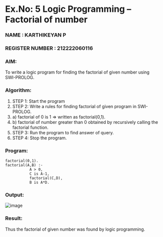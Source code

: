 # Ex.No: 5   Logic Programming – Factorial of number   
### NAME : KARTHIKEYAN P                                                                   
### REGISTER NUMBER : 212222060116
### AIM: 
To  write  a logic program for finding the factorial of given number using SWI-PROLOG. 
### Algorithm:
1. STEP 1: Start the program
2. STEP 2:  Write a rules for finding factorial of given program in SWI-PROLOG.
3.   a)	factorial of 0 is 1 => written as factorial(0,1).
4.   b)	factorial of number greater than 0 obtained by recursively calling the factorial    function.
5. STEP 3: Run the program  to find answer of  query.
6. STEP 4: Stop the program.

### Program:
```
factorial(0,1).
factorial(A,B) :-  
           A > 0, 
           C is A-1,
           factorial(C,D),
           B is A*D.
```




### Output:
![image](https://github.com/user-attachments/assets/a16d6983-77cd-4edf-a562-59da5b077f4e)


### Result:
Thus the factorial of given number was found by logic programming. 
